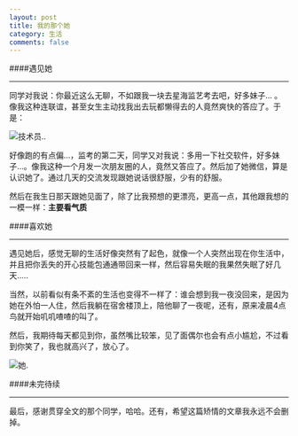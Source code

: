 ```yaml
---
layout: post
title: 我的那个她
category: 生活
comments: false
---
```


####遇见她  

***
同学对我说：你最近这么无聊，不如跟我一块去星海监艺考去吧，好多妹子... 。像我这种连联谊，甚至女生主动找我出去玩都懒得去的人竟然爽快的答应了。于是：  

![技术员..](https://raw.githubusercontent.com/glbing/blogs/gh-pages/images/IMG_0917.JPG)

好像跑的有点偏...，监考的第二天，同学又对我说：多用一下社交软件，好多妹子...。像我这种一个月发一次朋友圈的人，竟然又答应了。然后加了她微信，算是认识她了。通过几天的交流发现跟她说话很舒服，少有的舒服。

然后在我生日那天跟她见面了，除了比我预想的更漂亮，更高一点，其他跟我想的一模一样：**主要看气质**

####喜欢她   

***
遇见她后，感觉无聊的生活好像突然有了起色，就像一个人突然出现在你生活中，并且把你丢失的开心技能包通通带回来一样，然后容易失眠的我果然失眠了好几天.....

当然，以前看似有条不紊的生活也变得不一样了：谁会想到我一夜没回来，是因为她在外怕一人住，然后我躺在宿舍楼顶上，陪他聊了一夜呢，还有，原来凌晨4点鸟就开始叽叽喳喳的叫了。

然后，我期待每天都见到你，虽然嘴比较笨，见了面偶尔也会有点小尴尬，不过看到你笑了，我也就高兴了，放心了。

![她.](https://raw.githubusercontent.com/glbing/blogs/gh-pages/images/IMG_1202.PNG)

####未完待续
***
最后，感谢贯穿全文的那个同学，哈哈。还有，希望这篇矫情的文章我永远不会删掉。
